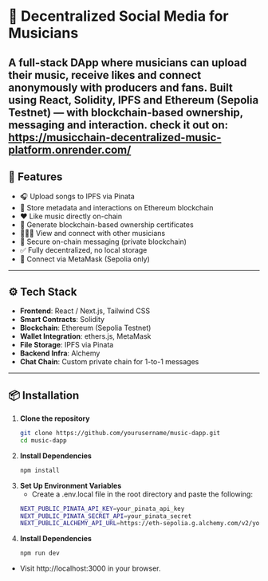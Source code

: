 # 🎵 Decentralized Social Media for Musicians

A full-stack DApp where musicians can upload their music, receive likes and connect anonymously with producers and fans. Built using React, Solidity, IPFS and Ethereum (Sepolia Testnet) — with blockchain-based ownership, messaging and interaction.
check it out on: https://musicchain-decentralized-music-platform.onrender.com/
---

## 🚀 Features

- 🎧 Upload songs to IPFS via Pinata  
- 🔐 Store metadata and interactions on Ethereum blockchain  
- ❤️ Like music directly on-chain  
- 🧾 Generate blockchain-based ownership certificates  
- 🧑‍🤝‍🧑 View and connect with other musicians  
- 💬 Secure on-chain messaging (private blockchain)  
- ✅ Fully decentralized, no local storage  
- 🦊 Connect via MetaMask (Sepolia only)  

---

## ⚙️ Tech Stack

- **Frontend**: React / Next.js, Tailwind CSS  
- **Smart Contracts**: Solidity  
- **Blockchain**: Ethereum (Sepolia Testnet)  
- **Wallet Integration**: ethers.js, MetaMask  
- **File Storage**: IPFS via Pinata  
- **Backend Infra**: Alchemy  
- **Chat Chain**: Custom private chain for 1-to-1 messages  

---

## 📦 Installation

1. **Clone the repository**
   ```bash
   git clone https://github.com/yourusername/music-dapp.git
   cd music-dapp
2. **Install Dependencies**
   ```bash
   npm install
3. **Set Up Environment Variables**
   - Create a .env.local file in the root directory and paste the following:
   ```bash
   NEXT_PUBLIC_PINATA_API_KEY=your_pinata_api_key
   NEXT_PUBLIC_PINATA_SECRET_API=your_pinata_secret
   NEXT_PUBLIC_ALCHEMY_API_URL=https://eth-sepolia.g.alchemy.com/v2/your_alchemy_api_key
4. **Install Dependencies**
   ```bash
   npm run dev
- Visit http://localhost:3000 in your browser.
